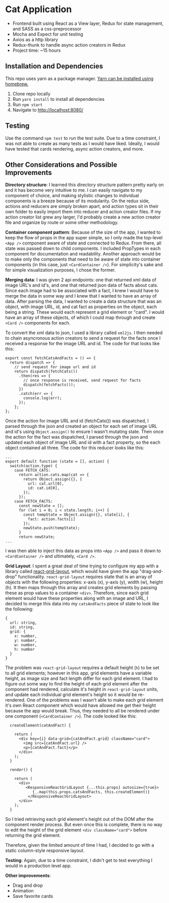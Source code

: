 # Cat Application
* Frontend built using React as a View layer, Redux for state management, and SASS as a css-preprocessor
* Mocha and Expect for unit testing
* Axios as a http library
* Redux-thunk to handle async action creators in Redux
* Project time: ~15 hours

## Installation and Dependencies
This repo uses yarn as a package manager. [Yarn can be installed using homebrew.](https://yarnpkg.com/en/docs/install)

1. Clone repo locally
2. Run `yarn install` to install all dependencies
3. Run `npm start`
4. Navigate to [http://localhost:8080/](http://localhost:8080/)

## Testing
Use the command `npm test` to run the test suite. Due to a time constraint, I was not able to create as many tests as I would have liked. Ideally, I would have tested that cards rendering, async action creators, and more.

## Other Considerations and Possible Improvements

**Directory structure**: I learned this directory structure pattern pretty early on and it has become very intuitive to me. I can easily navigate to my component of choice, and making stylistic changes to individual components is a breeze because of its modularity. On the redux side, actions and reducers are simply broken apart, and action types sit in their own folder to easily import them into reducer and action creator files. If my action creator list grew any larger, I'd probably create a new action creator file and organize by route or some other methodology.

**Container component pattern**: Because of the size of the app, I wanted to keep the flow of props in the app super simple, so I only made the top-level `<App />` component aware of state and connected to Redux. From there, all state was passed down to child components. I included PropTypes in each component for documentation and readability. Another approach would be to make only the components that need to be aware of state into container components (in this case, just `<CardContainer />`). For simplicity's sake and for simple visualization purposes, I chose the former.

**Merging data**: I was given 2 api endpoints: one that returned xml data of image URL's and id's, and one that returned json data of facts about cats. Since each image had to be associated with a fact, I knew I would have to merge the data in some way and I knew that I wanted to have an array of data. After parsing the data, I wanted to create a data structure that was an object, with image URL, id, and cat fact as properties on the object, each being a string. These would each represent a grid element or "card". I would have an array of these objects, of which I could map through and create `<Card />` components for each.

To convert the xml data to json, I used a library called `xml2js`. I then needed to chain asyncronous action creators to send a request for the facts once I received a response for the image URL and id. The code for that looks like this:

```
export const fetchCatsAndFacts = () => {
  return dispatch => {
    // send request for image url and id
    return dispatch(fetchCats())
      .then(res => {
        // once response is received, send request for facts
        dispatch(fetchFacts());
      })
      .catch(err => {
        console.log(err);
      });
    };
};
```
Once the action for image URL and id (fetchCats()) was dispatched, I parsed through the json and created an object for each set of image URL and id's using `Object.assign()` to ensure I wasn't mutating state. Then once the action for the fact was dispatched, I parsed through the json and updated each object of image URL and id with a fact property, so the each object contained all three. The code for this reducer looks like this:

```
...
export default function (state = [], action) {
  switch(action.type) {
    case FETCH_CATS:
      return action.cats.map(cat => {
        return Object.assign({}, {
          url: cat.url[0],
          id: cat.id[0],
        });
      });
    case FETCH_FACTS:
      const newState = [];
      for (let i = 0; i < state.length; i++) {
        const tempState = Object.assign({}, state[i], {
          fact: action.facts[i]
        });
        newState.push(tempState);
      }
      return newState;
...
```
I was then able to inject this data as props into `<App />` and pass it down to `<CardContainer />` and ultimately, `<Card />`.

**Grid Layout**: I spent a great deal of time trying to configure my app with a library called [react-grid-layout](https://github.com/STRML/react-grid-layout), which would have given the app "drag-and-drop" functionality. `react-grid-layout` requires state that is an array of objects with the following properties: x-axis (x), y-axis (y), width (w), height (h). It then maps through this array and creates grid elements by passing these as prop values to a container `<div>`.
Therefore, since each grid element would have these properties along with an image and URL, I decided to merge this data into my `catsAndFacts` piece of state to look like the following:

```
{
  url: string,
  id: string,
  grid: {
    x: number,
    y: number,
    w: number,
    h: number
  }
}
```

 The problem was `react-grid-layout` requires a default height (`h`) to be set to all grid elements; however in this app, grid elements have a variable height, as image size and fact length differ for each grid element. I had to figure out some way to find the height of each grid element after the component had rendered, calculate it's height in `react-grid-layout` units, and update each individual grid element's height so it would be re-rendered. One of the problems was I wasn't able to make each grid element it's own React component which would have allowed me get their height because the app would break. Thus, they needed to all be rendered under one component (`<CardContainer />`). The code looked like this:

```
  createElement(catAndFact) {

    return (
      <div key={i} data-grid={catAndFact.grid} className="card">
        <img src={catAndFact.url} />
        <p>{catAndFact.fact}</p>
      </div>
    );
  }

  render() {

    return (
      <div>
         <ResponsiveReactGridLayout {...this.props} autosize={true}>
            {_.map(this.props.catsAndFacts, this.createElement)}
          </ResponsiveReactGridLayout>
      </div>
    );
  }
```

So I tried retrieving each grid element's height out of the DOM after the component render process. But even once this is complete, there is no way to edit the height of the grid element `<div className="card">` before returning the grid element.

Therefore, given the limited amount of time I had, I decided to go with a static column-style responsive layout.

**Testing**: Again, due to a time constraint, I didn't get to test everything I would in a production level app.

**Other improvements**:
* Drag and drop
* Animation
* Save favorite cards
